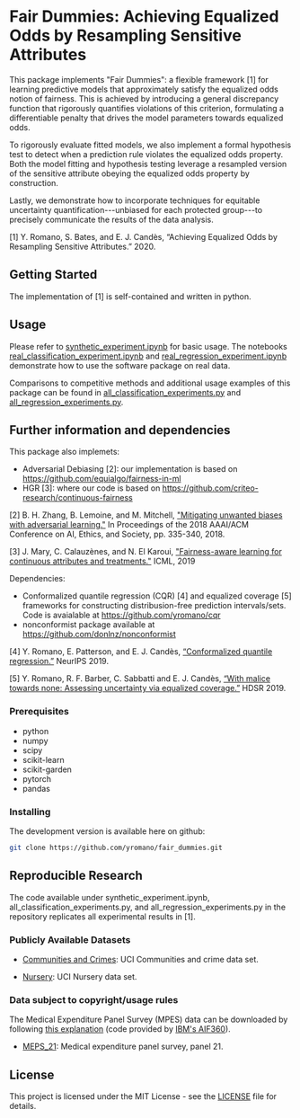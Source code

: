 # Fair Dummies: Achieving Equalized Odds by Resampling Sensitive Attributes

This package implements "Fair Dummies": a flexible framework [1] for learning predictive models that approximately satisfy the equalized odds notion of fairness. This is achieved by introducing a general discrepancy function that rigorously quantifies violations of this criterion, formulating a differentiable penalty that drives the model parameters towards equalized odds.

To rigorously evaluate fitted models, we also implement a formal hypothesis test to detect when a prediction rule violates the equalized odds property. Both the model fitting and hypothesis testing leverage a resampled version of the sensitive attribute obeying the equalized odds property by construction.

Lastly, we demonstrate how to incorporate techniques for equitable uncertainty quantification---unbiased for each protected group---to precisely communicate the results of the data analysis.

[1] Y. Romano, S. Bates, and E. J. Candès, “Achieving Equalized Odds by Resampling Sensitive Attributes.” 2020.

## Getting Started

The implementation of [1] is self-contained and written in python.

## Usage

Please refer to [synthetic_experiment.ipynb](synthetic_experiment.ipynb) for basic usage. The notebooks [real_classification_experiment.ipynb](real_classification_experiment.ipynb) and [real_regression_experiment.ipynb](real_regression_experiment.ipynb) demonstrate how to use the software package on real data.

Comparisons to competitive methods and additional usage examples of this package can be found in [all_classification_experiments.py](all_classification_experiments.py) and [all_regression_experiments.py](all_regression_experiments.py).

## Further information and dependencies

This package also implemets:

* Adversarial Debiasing [2]: our implementation is based on https://github.com/equialgo/fairness-in-ml
* HGR [3]: where our code is based on https://github.com/criteo-research/continuous-fairness

[2] B. H. Zhang, B. Lemoine, and M. Mitchell, ["Mitigating unwanted biases with adversarial learning."](https://dl.acm.org/doi/abs/10.1145/3278721.3278779) In Proceedings of the 2018 AAAI/ACM Conference on AI, Ethics, and Society, pp. 335-340, 2018.

[3] J. Mary, C. Calauzènes, and N. El Karoui, ["Fairness-aware learning for continuous attributes and treatments."](http://proceedings.mlr.press/v97/mary19a/mary19a.pdf) ICML, 2019

Dependencies:

* Conformalized quantile regression (CQR) [4] and equalized coverage [5] frameworks for constructing distribusion-free prediction intervals/sets. Code is avaialable at https://github.com/yromano/cqr
* nonconformist package available at https://github.com/donlnz/nonconformist

[4] Y. Romano, E. Patterson, and E. J. Candès, [“Conformalized quantile regression.”](https://arxiv.org/abs/1905.03222) NeurIPS 2019.

[5] Y. Romano, R. F. Barber, C. Sabbatti and E. J. Candès, [“With malice towards none: Assessing uncertainty via equalized coverage.”](https://statweb.stanford.edu/~candes/papers/EqualizedCoverage.pdf) HDSR 2019.


### Prerequisites

* python
* numpy
* scipy
* scikit-learn
* scikit-garden
* pytorch
* pandas

### Installing

The development version is available here on github:
```bash
git clone https://github.com/yromano/fair_dummies.git
```

## Reproducible Research

The code available under synthetic_experiment.ipynb,  all_classification_experiments.py, and all_regression_experiments.py in the repository replicates all experimental results in [1].

### Publicly Available Datasets

* [Communities and Crimes](http://archive.ics.uci.edu/ml/datasets/communities+and+crime): UCI Communities   and   crime   data   set.

* [Nursery](https://archive.ics.uci.edu/ml/datasets/nursery): UCI Nursery data set.

### Data subject to copyright/usage rules

The Medical Expenditure Panel Survey (MPES) data can be downloaded by following [this explanation](https://github.com/yromano/cqr/blob/master/get_meps_data/README.md) (code provided by [IBM's AIF360](https://github.com/IBM/AIF360)).

* [MEPS_21](https://meps.ahrq.gov/mepsweb/data_stats/download_data_files_detail.jsp?cboPufNumber=HC-192): Medical expenditure panel survey,  panel 21.

## License

This project is licensed under the MIT License - see the [LICENSE](LICENSE) file for details.
